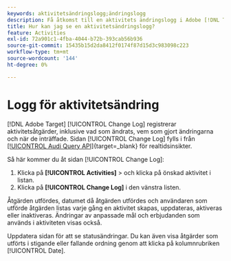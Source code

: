 ```yaml
---
keywords: aktivitetsändringslogg;ändringslogg
description: Få åtkomst till en aktivitets ändringslogg i Adobe [!DNL Target]  om du vill visa en lista över vem som har ändrat dina aktiviteter och när ändringarna inträffade.
title: Hur kan jag se en aktivitetsändringslogg?
feature: Activities
exl-id: 72a901c1-4fba-4044-b72b-393cab56b936
source-git-commit: 15435b15d2da8412f0174f87d15d3c983098c223
workflow-type: tm+mt
source-wordcount: '144'
ht-degree: 0%

---
```


# Logg för aktivitetsändring

[!DNL Adobe Target] [!UICONTROL Change Log] registrerar aktivitetsåtgärder, inklusive vad som ändrats, vem som gjort ändringarna och när de inträffade. Sidan [!UICONTROL Change Log] fylls i från [[!UICONTROL Audi Query API]](https://experienceleague.adobe.com/sv/docs/experience-platform/landing/governance-privacy-security/audit-logs/audit-api/overview){target=_blank} för realtidsinsikter.

Så här kommer du åt sidan [!UICONTROL Change Log]:

1. Klicka på **[!UICONTROL Activities]** > och klicka på önskad aktivitet i listan.
1. Klicka på **[!UICONTROL Change Log]** i den vänstra listen.

Åtgärden utfördes, datumet då åtgärden utfördes och användaren som utförde åtgärden listas varje gång en aktivitet skapas, uppdateras, aktiveras eller inaktiveras. Ändringar av anpassade mål och erbjudanden som används i aktiviteten visas också.

Uppdatera sidan för att se statusändringar. Du kan även visa åtgärder som utförts i stigande eller fallande ordning genom att klicka på kolumnrubriken [!UICONTROL Date].
